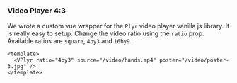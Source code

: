 ### Video Player 4:3

We wrote a custom vue wrapper for the `Plyr` video player vanilla js library. It
is really easy to setup. Change the video ratio using the `ratio` prop.
Available ratios are `square`, `4by3` and `16by9`.

<!--code-->

```vue
<template>
  <VPlyr ratio="4by3" source="/video/hands.mp4" poster="/video/poster-3.jpg" />
</template>
```

<!--/code-->

<!--example-->

<div>
  <VPlyr class="ml-1"
    ratio="4by3"
    source="/video/hands.mp4"
    poster="/video/poster-3.jpg"
  />
</div>

<!--/example-->
